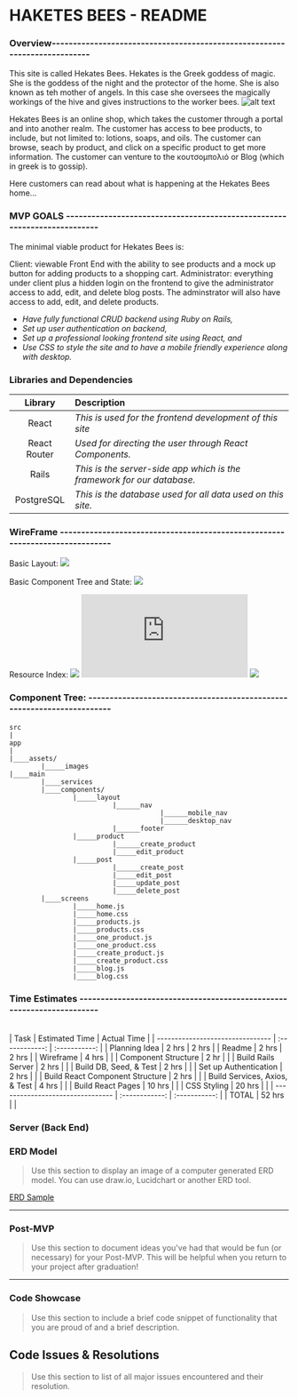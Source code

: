# HAKETES BEES - README
### Overview--------------------------------------------------------------------------
This site is called Hekates Bees.  Hekates is the Greek goddess of magic.  She is the goddess of the night and the protector of the home.  She is also known as teh mother of angels.  In this case she oversees the magically workings of the hive and gives instructions to the worker bees.
![alt text](https://i.imgur.com/0VdnToQ.jpg) 

Hekates Bees is an online shop, which takes the customer through a portal and into another realm.  The customer has access to bee products, to include, but not limited to: lotions, soaps, and oils.  The customer can browse, seach by product, and click on a specific product to get more information.  The customer can venture to the κουτσομπολιό or Blog (which in greek is to gossip).

Here customers can read about what is happening at the Hekates Bees home...

### MVP GOALS -------------------------------------------------------------------------
The minimal viable product for Hekates Bees is:

Client: viewable Front End with the ability to see products and a mock up button for adding products to a shopping cart.
Administrator: everything under client plus a hidden login on the frontend to give the administrator access to add, edit, and delete blog posts. The adminstrator will also have access to add, edit, and delete products.

- _Have fully functional CRUD backend using Ruby on Rails,_
- _Set up user authentication on backend,_
- _Set up a professional looking frontend site using React, and_
- _Use CSS to style the site and to have a mobile friendly experience along with desktop._

### Libraries and Dependencies

|     Library      | Description                                                            |
| :--------------: | :----------------------------------------------------------------------|
|      React       | _This is used for the frontend development of this site_               |
|   React Router   | _Used for directing the user through React Components._                |
|      Rails       | _This is the server-side app which is the framework for our database._ |
|     PostgreSQL   | _This is the database used for all data used on this site._ |

### WireFrame -----------------------------------------------------------------------------

Basic Layout:
![](https://i.imgur.com/5HG0DSu.png)

Basic Component Tree and State:
![](https://i.imgur.com/ldFLCTL.png)

Resource Index:
![](https://www.figma.com)
![](https://www.theoi.com/Cult/HekateCult.html)
![](https://imgur.com)

### Component Tree: -----------------------------------------------------------------------
``` structure
src
|
app
|
|____assets/
        |_____images
|____main
        |____services
        |____components/
                |_____layout
                          |______nav
                                      |______mobile_nav
                                      |______desktop_nav
                          |______footer
                |_____product
                          |______create_product
                          |_____edit_product
                |_____post
                          |______create_post
                          |_____edit_post
                          |_____update_post
                          |_____delete_post
        |____screens
                |_____home.js
                |_____home.css
                |_____products.js
                |_____products.css
                |_____one_product.js
                |_____one_product.css
                |_____create_product.js
                |_____create_product.css
                |_____blog.js
                |_____blog.css     
```    

### Time Estimates ----------------------------------------------------------------------
<br>
| Task                             | Estimated Time |  Actual Time  |
| -------------------------------- | :------------: | :-----------: | 
| Planning Idea                    |     2 hrs      |     2 hrs     |
| Readme                           |     2 hrs      |     2 hrs     |
| Wireframe                        |     4 hrs      |               |
| Component Structure              |     2 hr       |               |
| Build Rails Server               |     2 hrs      |               |
| Build DB, Seed, & Test           |     2 hrs      |               |
| Set up Authentication            |     2 hrs      |               |
| Build React Component Structure  |     2 hrs      |               |
| Build Services, Axios, & Test    |     4 hrs      |               |
| Build React Pages                |    10 hrs      |               |
| CSS Styling                      |    20 hrs      |               |
| -------------------------------- | :------------: | :-----------: |
| TOTAL                            |    52 hrs      |               |  

<br>

### Server (Back End)

### ERD Model

> Use this section to display an image of a computer generated ERD model. You can use draw.io, Lucidchart or another ERD tool.

[ERD Sample](https://drive.google.com/file/d/1kLyQTZqfcA4jjKWQexfEkG2UspyclK8Q/view)
<br>

***

### Post-MVP

> Use this section to document ideas you've had that would be fun (or necessary) for your Post-MVP. This will be helpful when you return to your project after graduation!

***

### Code Showcase

> Use this section to include a brief code snippet of functionality that you are proud of and a brief description.

## Code Issues & Resolutions

> Use this section to list of all major issues encountered and their resolution.
